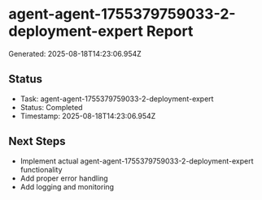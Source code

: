 # agent-agent-1755379759033-2-deployment-expert Report

Generated: 2025-08-18T14:23:06.954Z

## Status
- Task: agent-agent-1755379759033-2-deployment-expert
- Status: Completed
- Timestamp: 2025-08-18T14:23:06.954Z

## Next Steps
- Implement actual agent-agent-1755379759033-2-deployment-expert functionality
- Add proper error handling
- Add logging and monitoring
